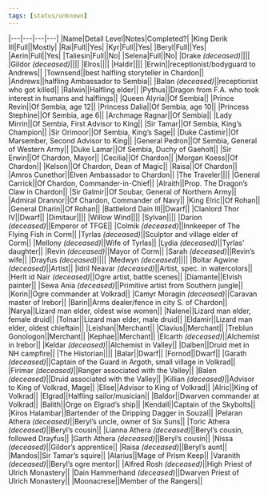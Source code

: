 ```yaml
---
tags: [status/unknown]
---
```

|---|---|---|---|
|Name|Detail Level|Notes|Completed?|
|King Derik III|Full||Mostly|
|Rai|Full||Yes|
|Kyr|Full||Yes|
|Beryl|Full||Yes|
|Aerin|Full||Yes|
|Taliesin|Full||No|
|Selena|Full||No|
|Drake _(deceased)_||||
|Gildor _(deceased)_||||
|Elros||||
|Haldir||||
|Erwin||receptionist/bodyguard to Andrews||
|Townsend||best halfling storyteller in Chardon||
|Andrews||halfling Ambassador to Sembia||
|Balan _(deceased)_||receptionist who got killed||
|Ralwin||Halfling elder||
|Pythus||Dragon from F.A. who took interest in humans and halflings||
|Queen Alyria||Of Sembia||
|Prince Revin||Of Sembia, age 12||
|Princess Dalia||Of Sembia, age 10||
|Princess Stephine||Of Sembia, age 6||
|Archmage Ragnar||Of Sembia||
|Lady Mirrin||Of Sembia, First Advisor to King||
|Sir Tamar||Of Sembia, King’s Champion||
|Sir Orimoor||Of Sembia, King’s Sage||
|Duke Castimir||Of Marsember, Second Advisor to King||
|General Pedron||Of Sembia, General of Western Army||
|Duke Lamar||Of Sembia, Duchy of Gaeholt||
|Sir Erwin||Of Chardon, Mayor||
|Cecilia||Of Chardon||
|Morgan Koess||Of Chardon||
|Kelson||Of Chardon, Dean of Magic||
|Raisa||Of Chardon||
|Amros Cunethor||Elven Ambassador to Chardon||
|The Traveler||||
|General Carrick||Of Chardon, Commander-in-Chief||
|Alraith||Prop. The Dragon’s Claw in Chardon||
|Sir Galmir||Of Soubar, General of Northern Army||
|Admiral Drannor||Of Chardon, Commander of Navy||
|King Elric||Of Rohan||
|General Dharin||Of Rohan||
|Battlelord Dain III||Dwarf||
|Clanlord Thor IV||Dwarf||
|Dimitaur||||
|Willow Wind||||
|Sylvan||||
|Darion _(deceased)_||Emperor of TFGE||
|Colmik _(deceased)_||Innkeeper of The Flying Fish in Corm||
|Tyrlas _(deceased)_||Sculptor and village elder of Corm||
|Mellony _(deceased)_||Wife of Tyrlas||
|Lydia _(deceased)_||Tyrlas’ daughter||
|Revin _(deceased)_||Mayor of Corm||
|Sarah _(deceased)_||Revin’s wife||
|Drayfus _(deceased)_||||
|Medwyn _(deceased)_||||
|Boltar Agwine _(deceased)_||Artist||
|Idril Neavar _(deceased)_||Artist, spec. in watercolors||
|Herlt id Nair _(deceased)_||Ogre artist, battle scenes||
|Diamante||Elvish painter||
|Sewa Ania _(deceased)_||Primitive artist from Southern jungle||
|Korin||Ogre commander at Volkrad||
|Camyr Moragin _(deceased)_||Caravan master of Irebor||
|Barin||Arms dealer/fence in city S. of Chardon||
|Narya||Lizard man elder, oldest wise women||
|Nalene||Lizard man elder, female druid||
|Tolnar||Lizard man elder, male druid||
|Eldamir||Lizard man elder, oldest chieftain||
|Leishan||Merchant||
|Clavius||Merchant||
|Treblun Gonologon||Merchant||
|Kephae||Merchant||
|Elcarth _(deceased)_||Alchemist in Irebor||
|Keldar _(deceased)_||Alchemist in Valley||
|Dalben||Druid met in NH campfire||
|The Historian||||
|Balar||Dwarf||
|Fornod||Dwarf||
|Garath _(deceased)_||Captain of the Guard in Argoth, small village in Volkrad||
|Firimar _(deceased)_||Ranger associated with the Valley||
|Balen _(deceased)_||Druid associated with the Valley||
|Killian _(deceased)_||Advisor to King of Volkrad, Mage||
|Elise||Advisor to King of Volkrad||
|Alric||King of Volkrad||
|Elgrad||Halfling sailor/musician||
|Baldor||Dwarven commander at Volkrad||
|Balith||Orge on Elgrad’s ship||
|Kendall||Captain of the Skybolts||
|Kiros Halambar||Bartender of the Dripping Dagger in Souzal||
|Pelaran Athera _(deceased)_||Beryl’s uncle, owner of Six Suns||
|Toric Athera _(deceased)_||Beryl’s cousin||
|Lianna Athera _(deceased)_||Beryl’s cousin, followed Drayfus||
|Garth Athera _(deceased)_||Beryl’s cousin||
|Nissa _(deceased)_||Gildor’s apprentice||
|Raisa _(deceased)_||Beryl’s aunt||
|Mandos||Sir Tamar’s squire||
|Alarius||Mage of Prism Keep||
|Varanith _(deceased)_||Beryl’s ogre mentor||
|Alfred Rosh _(deceased)_||High Priest of Ulrich Monastery||
|Dain Hammerhand _(deceased)_||Dwarven Priest of Ulrich Monastery||
|Moonacrese||Member of the Rangers||